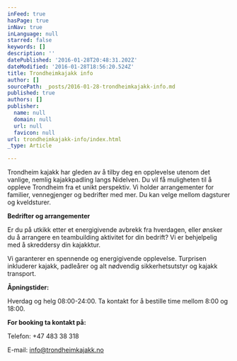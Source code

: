 ```yaml
---
inFeed: true
hasPage: true
inNav: true
inLanguage: null
starred: false
keywords: []
description: ''
datePublished: '2016-01-28T20:48:31.202Z'
dateModified: '2016-01-28T18:56:20.524Z'
title: Trondheimkajakk info
author: []
sourcePath: _posts/2016-01-28-trondheimkajakk-info.md
published: true
authors: []
publisher:
  name: null
  domain: null
  url: null
  favicon: null
url: trondheimkajakk-info/index.html
_type: Article

---
```

Trondheim kajakk har gleden av å tilby deg en opplevelse utenom
det vanlige, nemlig kajakkpadling langs Nidelven. Du vil få
muligheten til å oppleve Trondheim fra et unikt perspektiv. Vi
holder arrangementer for familier, vennegjenger og bedrifter med mer.
Du kan velge mellom dagsturer og kveldsturer.

**Bedrifter og arrangementer**

Er du på utkikk etter et energigivende avbrekk fra hverdagen,
eller ønsker du å arrangere en teambuilding aktivitet for din
bedrift? Vi er behjelpelig med å skreddersy din kajakktur.

Vi garanterer en spennende og energigivende opplevelse. Turprisen
inkluderer kajakk, padleårer og alt nødvendig sikkerhetsutstyr og
kajakk transport.

**Åpningstider:**

Hverdag og helg 08:00-24:00\. Ta kontakt for å bestille time
mellom 8:00 og 18:00\.

**For booking ta kontakt på:**

Telefon: +47 483 38 318

E-mail: info@trondheimkajakk.no